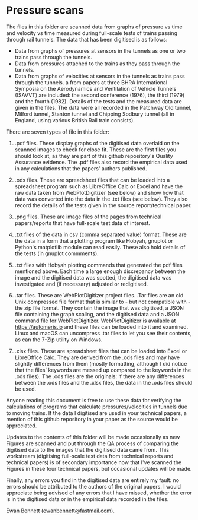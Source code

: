 # Pressure scans

The files in this folder are scanned data from graphs of pressure vs time and velocity vs time measured during full-scale tests of trains passing through rail tunnels.  The data that has been digitised is as follows:
 * Data from graphs of pressures at sensors in the tunnels as one or two trains pass through the tunnels.
 * Data from pressures attached to the trains as they pass through the tunnels.
 * Data from graphs of velocities at sensors in the tunnels as trains pass through the tunnels.
a from papers at three BHRA International Symposia on the Aerodynamics and Ventilation of Vehicle Tunnels (ISAVVT) are included: the second conference (1976), the third (1979) and the fourth (1982).  Details of the tests and the measured data are given in the files.  The data were all recorded in the Patchway Old tunnel, Milford tunnel, Stanton tunnel and Chipping Sodbury tunnel (all in England, using various British Rail train consists).


There are seven types of file in this folder:

1) .pdf files.  These display graphs of the digitised data overlaid on the scanned images to check for close fit.  These are the first files you should look at, as they are part of this github repository's Quality Assurance evidence.  The .pdf files also record the empirical data used in any calculations that the papers' authors published.

2) .ods files.  These are spreadsheet files that can be loaded into a spreadsheet program such as LibreOffice Calc or Excel and have the raw data taken from WebPlotDigitizer (see below) and show how that data was converted into the data in the .txt files (see below).  They also record the details of the tests given in the source report/technical paper.

3) .png files.  These are image files of the pages from technical papers/reports that have full-scale test data of interest.

4) .txt files of the data in csv (comma separated value) format.  These are the data in a form that a plotting program like Hobyah, gnuplot or Python's matplotlib module can read easily.  These also hold details of the tests (in gnuplot commments).

5) .txt files with Hobyah plotting commands that generated the pdf files mentioned above.  Each time a large enough discrepancy between the image and the digitised data was spotted, the digitised data was investigated and (if necessary) adjusted or redigitised.

6) .tar files.  These are WebPlotDigitizer project files.  .Tar files are an old Unix compressed file format that is similar to - but not compatible with - the zip file format.  They contain the image that was digitised, a JSON file containing the graph scaling, and the digitised data and a JSON command file for WebPlotDigitizer.   WebPlotDigitizer is available at https://automeris.io and these files can be loaded into it and examined.  Linux and macOS can uncompress .tar files to let you see their contents, as can the 7-Zip utility on Windows.

7) .xlsx files.  These are spreadsheet files that can be loaded into Excel or LibreOffice Calc.  They are derived from the .ods files and may have slightly differences from them (mostly formatting, although I did notice that the files' keywords are messed up compared to the keywords in the .ods files).  The .ods files are the originals: if there are any differences between the .ods files and the .xlsx files, the data in the .ods files should be used.

Anyone reading this document is free to use these data for verifying the calculations of programs that calculate pressures/velocities in tunnels due to moving trains.  If the data I digitised are used in your technical papers, a mention of this github repository in your paper as the source would be appreciated.

Updates to the contents of this folder will be made occasionally as new Figures are scanned and put through the QA process of comparing the digitised data to the images that the digitised data came from.  This workstream (digitising full-scale test data from technical reports and technical papers) is of secondary importance now that I've scanned the Figures in these four technical papers, but occasional updates will be made.

Finally, any errors you find in the digitised data are entirely my fault: no errors should be attributed to the authors of the original papers.  I would appreciate being advised of any errors that I have missed, whether the error is in the digitised data or in the empirical data recorded in the files.


Ewan Bennett (ewanbennett@fastmail.com).
